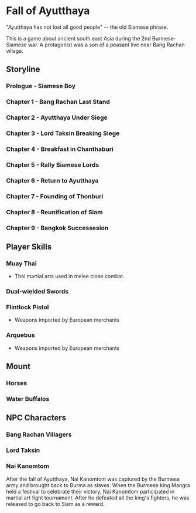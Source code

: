 # Fall of Ayutthaya
"Ayutthaya has not lost all good people" -- the old Siamese phrase.

This is a game about ancient south east Asia during the 2nd Burmese-Siamese war. A protagonist was a son of a peasant live near Bang Rachan village. 

## Storyline
### Prologue - Siamese Boy
### Chapter 1 - Bang Rachan Last Stand
### Chapter 2 - Ayutthaya Under Siege
### Chapter 3 - Lord Taksin Breaking Siege
### Chapter 4 - Breakfast in Chanthaburi
### Chapter 5 - Rally Siamese Lords
### Chapter 6 - Return to Ayutthaya
### Chapter 7 - Founding of Thonburi
### Chapter 8 - Reunification of Siam
### Chapter 9 - Bangkok Successesion

## Player Skills
### Muay Thai
- Thai martial arts used in melee close combat.
### Dual-wielded Swords
### Flintlock Pistol
- Weapons imported by European merchants
### Arquebus
- Weapons imported by European merchants

## Mount
### Horses
### Water Buffalos

## NPC Characters
### Bang Rachan Villagers
### Lord Taksin
### Nai Kanomtom
After the fall of Ayutthaya, Nai Kanomtom was captured by the Burmese army and brought back to Burma as slaves. When the Burmese king Mangra held a festival to celebrate their victory, Nai Kanomtom participated in martial art fight tournament. After he defeated all the king's fighters, he was released to go back to Siam as a reward.


